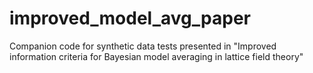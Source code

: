 # improved_model_avg_paper
Companion code for synthetic data tests presented in "Improved information criteria for Bayesian model averaging in lattice field theory"
